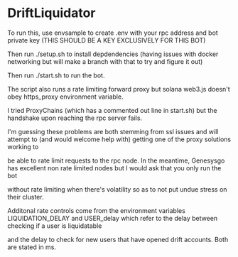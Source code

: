# DriftLiquidator

To run this, use envsample to create .env with your rpc address and bot private key (THIS SHOULD BE A KEY EXCLUSIVELY FOR THIS BOT)

Then run ./setup.sh to install depdendencies (having issues with docker networking but will make a branch with that to try and figure it out)

Then run ./start.sh to run the bot.

The script also runs a rate limiting forward proxy but solana web3.js doesn't obey https_proxy environment variable.

I tried ProxyChains (which has a commented out line in start.sh) but the handshake upon reaching the rpc server fails.

I'm guessing these problems are both stemming from ssl issues and will attempt to (and would welcome help with) getting one of the proxy solutions working to 

be able to rate limit requests to the rpc node. In the meantime, Genesysgo has excellent non rate limited nodes but I would ask that you only run the bot

without rate limiting when there's volatility so as to not put undue stress on their cluster.

Additonal rate controls come from the environment variables LIQUIDATION_DELAY and USER_delay which refer to the delay between checking if a user is liquidatable

and the delay to check for new users that have opened drift accounts. Both are stated in ms.
